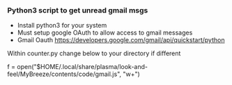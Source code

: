 ### Python3 script to get unread gmail msgs
* Install python3 for your system
* Must setup google OAuth to allow access to gmail messages
* Gmail Oauth https://developers.google.com/gmail/api/quickstart/python

Within counter.py change below to your directory if different

 f = open("$HOME/.local/share/plasma/look-and-feel/MyBreeze/contents/code/gmail.js", "w+")
